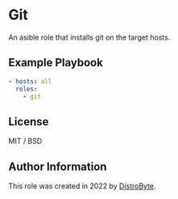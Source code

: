 # Git

An asible role that installs git on the target hosts.

## Example Playbook

```yaml
- hosts: all
  roles:
    - git
```

## License

MIT / BSD

## Author Information

This role was created in 2022 by [DistroByte](https://github.com/DistroByte).
